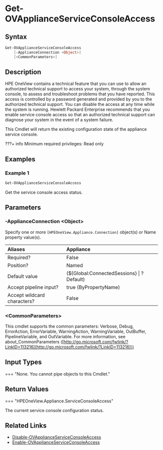 ﻿---
description: Get the appliance service console access configuration.
---

# Get-OVApplianceServiceConsoleAccess

## Syntax

```powershell
Get-OVApplianceServiceConsoleAccess
    [-ApplianceConnection <Object>]
    [<CommonParameters>]
```

## Description

HPE OneView contains a technical feature that you can use to allow an authorized technical support to access your system, through the system console, to assess and troubleshoot problems that you have reported. This access is controlled by a password generated and provided by you to the authorized technical support. You can disable the access at any time while the system is running. Hewlett Packard Enterprise recommends that you enable service console access so that an authorized technical support can diagnose your system in the event of a system failure.

This Cmdlet will return the existing configuration state of the appliance service console.

???+ info
    Minimum required privileges: Read only
    

## Examples

###  Example 1 

```powershell
Get-OVApplianceServiceConsoleAccess
```

Get the service console access status.

## Parameters

### -ApplianceConnection &lt;Object&gt;

Specify one or more `[HPEOneView.Appliance.Connection]` object(s) or Name property value(s).

| Aliases | Appliance |
| :--- | :--- |
| Required? | False |
| Position? | Named |
| Default value | (${Global:ConnectedSessions} &vert; ? Default) |
| Accept pipeline input? | true (ByPropertyName) |
| Accept wildcard characters? | False |

### &lt;CommonParameters&gt;

This cmdlet supports the common parameters: Verbose, Debug, ErrorAction, ErrorVariable, WarningAction, WarningVariable, OutBuffer, PipelineVariable, and OutVariable. For more information, see about\_CommonParameters \([http://go.microsoft.com/fwlink/?LinkID=113216](http://go.microsoft.com/fwlink/?LinkID=113216)\)

## Input Types

=== "None.  You cannot pipe objects to this Cmdlet."
 

 

## Return Values

=== "HPEOneView.Appliance.ServiceConsoleAccess"
 
The current service console configuration status.
 

## Related Links

* [Disable-OVApplianceServiceConsoleAccess](disable-ovapplianceserviceconsoleaccess.md)
* [Enable-OVApplianceServiceConsoleAccess](enable-ovapplianceserviceconsoleaccess.md)
